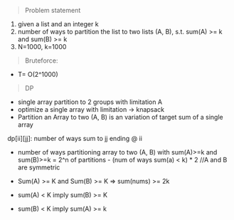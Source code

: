 > Problem statement
1. given a list and an integer k
2. number of ways to partition the list to two lists (A, B), s.t. sum(A) >= k and sum(B) >= k
3. N=1000, k=1000

> Bruteforce:
* T= O(2^1000)


> DP
* single array partition to 2 groups with limitation A
* optimize a single array with limitation -> knapsack
* Partition an Array to two (A, B) is an variation of target sum of a single array

dp[ii][jj]: number of ways sum to jj ending @ ii

* number of ways partitioning array to two (A, B) with sum(A)>=k and sum(B)>=k
  = 2^n of partitions - (num of ways sum(a) < k) * 2 //A and B are symmetric

* Sum(A) >= K and Sum(B) >= K => sum(nums) >= 2k
* sum(A) < K imply sum(B) >= K
* sum(B) < K imply sum(A) >= k 